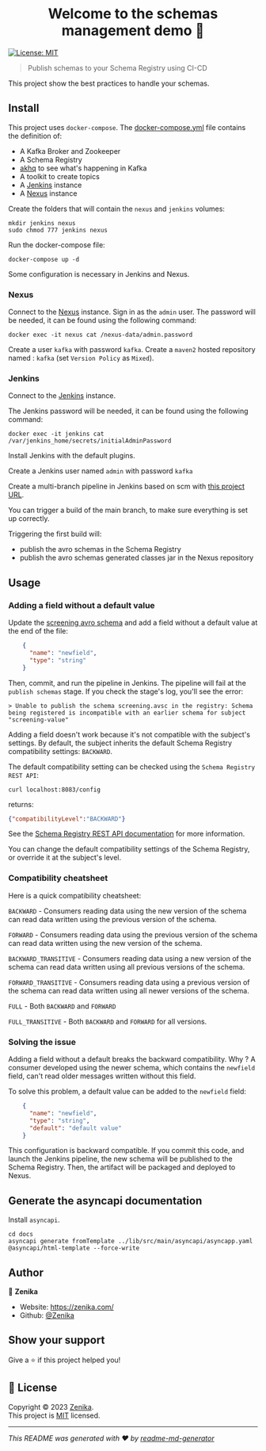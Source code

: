 <h1 align="center">Welcome to the schemas management demo 👋</h1>
<p>
  <a href="LICENSE" target="_blank">
    <img alt="License: MIT" src="https://img.shields.io/badge/License-MIT-yellow.svg" />
  </a>
</p>

> Publish schemas to your Schema Registry using CI-CD

This project show the best practices to handle your schemas.

## Install

This project uses `docker-compose`. The [docker-compose.yml](./docker-compose.yml) file contains the definition of:
* A Kafka Broker and Zookeeper
* A Schema Registry
* [akhq](https://akhq.io/) to see what's happening in Kafka
* A toolkit to create topics
* A [Jenkins](https://www.jenkins.io/) instance
* A [Nexus](https://fr.sonatype.com/products/nexus-repository) instance

Create the folders that will contain the `nexus` and `jenkins` volumes:
```shell
mkdir jenkins nexus
sudo chmod 777 jenkins nexus
```

Run the docker-compose file:
```shell
docker-compose up -d
```

Some configuration is necessary in Jenkins and Nexus.

### Nexus

Connect to the [Nexus](http://localhost:8081) instance.
Sign in as the `admin` user. The password will be needed, it can be found using the following command:
```shell
docker exec -it nexus cat /nexus-data/admin.password
```
Create a user `kafka` with password `kafka`.
Create a `maven2` hosted repository named : `kafka` (set `Version Policy` as `Mixed`).

### Jenkins
Connect to the [Jenkins](http://localhost:8080) instance.

The Jenkins password will be needed, it can be found using the following command:
```shell
docker exec -it jenkins cat /var/jenkins_home/secrets/initialAdminPassword
```

Install Jenkins with the default plugins.

Create a Jenkins user named `admin` with password `kafka`

Create a multi-branch pipeline in Jenkins based on scm with [this project URL](https://github.com/Zenika/kafka-schema-registry-publish).

You can trigger a build of the main branch, to make sure everything is set up correctly.

Triggering the first build will:
- publish the avro schemas in the Schema Registry
- publish the avro schemas generated classes jar in the Nexus repository

## Usage

### Adding a field without a default value

Update the [screening avro schema](./lib/src/main/avro/screening.avsc) and add a field without a default value at the end of the file:

```json
    {
      "name": "newfield",
      "type": "string"
    }
```

Then, commit, and run the pipeline in Jenkins. The pipeline will fail at the `publish schemas` stage.
If you check the stage's log, you'll see the error:
```text
> Unable to publish the schema screening.avsc in the registry: Schema being registered is incompatible with an earlier schema for subject "screening-value"
```

Adding a field doesn't work because it's not compatible with the subject's settings. By default, the subject inherits the default Schema Registry compatibility settings: `BACKWARD`.

The default compatibility setting can be checked using the `Schema Registry REST API`:
```shell
curl localhost:8083/config
```
returns:
```json
{"compatibilityLevel":"BACKWARD"}
```
See the [Schema Registry REST API documentation](https://docs.confluent.io/platform/current/schema-registry/develop/api.html) for more information.

You can change the default compatibility settings of the Schema Registry, or override it at the subject's level.

### Compatibility cheatsheet

Here is a quick compatibility cheatsheet:

`BACKWARD` - Consumers reading data using the new version of the schema can read data written using the previous version of the schema.

`FORWARD` - Consumers reading data using the previous version of the schema can read data written using the new version of the schema.

`BACKWARD_TRANSITIVE` - Consumers reading data using a new version of the schema can read data written using all previous versions of the schema.

`FORWARD_TRANSITIVE` - Consumers reading data using a previous version of the schema can read data written using all newer versions of the schema.

`FULL` - Both `BACKWARD` and `FORWARD`

`FULL_TRANSITIVE` - Both `BACKWARD` and `FORWARD` for all versions.

### Solving the issue

Adding a field without a default breaks the backward compatibility. Why ? 
A consumer developed using the newer schema, which contains the `newfield` field, can't read older messages written without this field.

To solve this problem, a default value can be added to the `newfield` field:
```json
    {
      "name": "newfield",
      "type": "string",
      "default": "default value"
    }
```

This configuration is backward compatible.
If you commit this code, and launch the Jenkins pipeline, the new schema will be published to the Schema Registry. Then, the artifact will be packaged and deployed to Nexus.

## Generate the asyncapi documentation

Install `asyncapi`.

```shell
cd docs
asyncapi generate fromTemplate ../lib/src/main/asyncapi/asyncapp.yaml @asyncapi/html-template --force-write
```

## Author

👤 **Zenika**

* Website: https://zenika.com/
* Github: [@Zenika](https://github.com/zenika)

## Show your support

Give a ⭐️ if this project helped you!

## 📝 License

Copyright © 2023 [Zenika](https://github.com/zenika).<br />
This project is [MIT](LICENSE) licensed.

***
_This README was generated with ❤️ by [readme-md-generator](https://github.com/kefranabg/readme-md-generator)_
